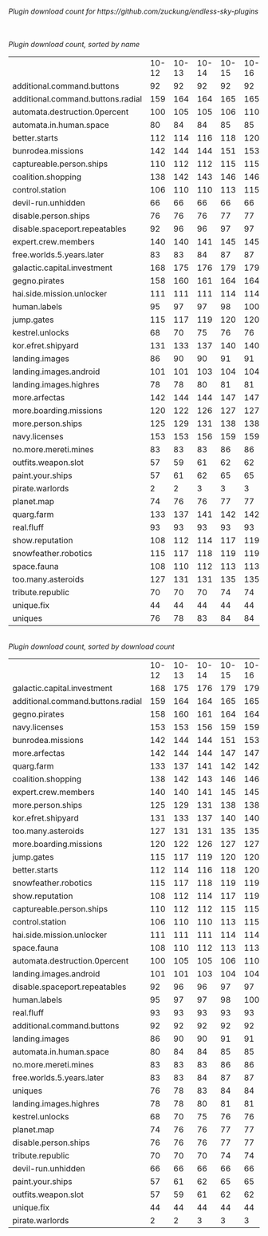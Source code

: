 <h6>Plugin download count for https://github.com/zuckung/endless-sky-plugins<br>
<br>
<h6>Plugin download count, sorted by name<br>
<table>
	<tr>
		<td></td>
		<td>10-12</td>
		<td>10-13</td>
		<td>10-14</td>
		<td>10-15</td>
		<td>10-16</td>
		<td>10-17</td>
		<td>10-18</td>
		<td>today +</td>
	</tr>
	<tr>
		<td>additional.command.buttons</td>
		<td>92</td>
		<td>92</td>
		<td>92</td>
		<td>92</td>
		<td>92</td>
		<td>92</td>
		<td>92</td>
		<td></td>
	</tr>
	<tr>
		<td>additional.command.buttons.radial</td>
		<td>159</td>
		<td>164</td>
		<td>164</td>
		<td>165</td>
		<td>165</td>
		<td>165</td>
		<td>165</td>
		<td></td>
	</tr>
	<tr>
		<td>automata.destruction.0percent</td>
		<td>100</td>
		<td>105</td>
		<td>105</td>
		<td>106</td>
		<td>110</td>
		<td>110</td>
		<td>112</td>
		<td>+ 2</td>
	</tr>
	<tr>
		<td>automata.in.human.space</td>
		<td>80</td>
		<td>84</td>
		<td>84</td>
		<td>85</td>
		<td>85</td>
		<td>87</td>
		<td>89</td>
		<td>+ 2</td>
	</tr>
	<tr>
		<td>better.starts</td>
		<td>112</td>
		<td>114</td>
		<td>116</td>
		<td>118</td>
		<td>120</td>
		<td>120</td>
		<td>120</td>
		<td></td>
	</tr>
	<tr>
		<td>bunrodea.missions</td>
		<td>142</td>
		<td>144</td>
		<td>144</td>
		<td>151</td>
		<td>153</td>
		<td>153</td>
		<td>155</td>
		<td>+ 2</td>
	</tr>
	<tr>
		<td>captureable.person.ships</td>
		<td>110</td>
		<td>112</td>
		<td>112</td>
		<td>115</td>
		<td>115</td>
		<td>115</td>
		<td>117</td>
		<td>+ 2</td>
	</tr>
	<tr>
		<td>coalition.shopping</td>
		<td>138</td>
		<td>142</td>
		<td>143</td>
		<td>146</td>
		<td>146</td>
		<td>146</td>
		<td>146</td>
		<td></td>
	</tr>
	<tr>
		<td>control.station</td>
		<td>106</td>
		<td>110</td>
		<td>110</td>
		<td>113</td>
		<td>115</td>
		<td>115</td>
		<td>115</td>
		<td></td>
	</tr>
	<tr>
		<td>devil-run.unhidden</td>
		<td>66</td>
		<td>66</td>
		<td>66</td>
		<td>66</td>
		<td>66</td>
		<td>66</td>
		<td>66</td>
		<td></td>
	</tr>
	<tr>
		<td>disable.person.ships</td>
		<td>76</td>
		<td>76</td>
		<td>76</td>
		<td>77</td>
		<td>77</td>
		<td>77</td>
		<td>77</td>
		<td></td>
	</tr>
	<tr>
		<td>disable.spaceport.repeatables</td>
		<td>92</td>
		<td>96</td>
		<td>96</td>
		<td>97</td>
		<td>97</td>
		<td>99</td>
		<td>101</td>
		<td>+ 2</td>
	</tr>
	<tr>
		<td>expert.crew.members</td>
		<td>140</td>
		<td>140</td>
		<td>141</td>
		<td>145</td>
		<td>145</td>
		<td>145</td>
		<td>145</td>
		<td></td>
	</tr>
	<tr>
		<td>free.worlds.5.years.later</td>
		<td>83</td>
		<td>83</td>
		<td>84</td>
		<td>87</td>
		<td>87</td>
		<td>87</td>
		<td>87</td>
		<td></td>
	</tr>
	<tr>
		<td>galactic.capital.investment</td>
		<td>168</td>
		<td>175</td>
		<td>176</td>
		<td>179</td>
		<td>179</td>
		<td>179</td>
		<td>179</td>
		<td></td>
	</tr>
	<tr>
		<td>gegno.pirates</td>
		<td>158</td>
		<td>160</td>
		<td>161</td>
		<td>164</td>
		<td>164</td>
		<td>164</td>
		<td>164</td>
		<td></td>
	</tr>
	<tr>
		<td>hai.side.mission.unlocker</td>
		<td>111</td>
		<td>111</td>
		<td>111</td>
		<td>114</td>
		<td>114</td>
		<td>114</td>
		<td>114</td>
		<td></td>
	</tr>
	<tr>
		<td>human.labels</td>
		<td>95</td>
		<td>97</td>
		<td>97</td>
		<td>98</td>
		<td>100</td>
		<td>100</td>
		<td>100</td>
		<td></td>
	</tr>
	<tr>
		<td>jump.gates</td>
		<td>115</td>
		<td>117</td>
		<td>119</td>
		<td>120</td>
		<td>120</td>
		<td>120</td>
		<td>120</td>
		<td></td>
	</tr>
	<tr>
		<td>kestrel.unlocks</td>
		<td>68</td>
		<td>70</td>
		<td>75</td>
		<td>76</td>
		<td>76</td>
		<td>76</td>
		<td>78</td>
		<td>+ 2</td>
	</tr>
	<tr>
		<td>kor.efret.shipyard</td>
		<td>131</td>
		<td>133</td>
		<td>137</td>
		<td>140</td>
		<td>140</td>
		<td>140</td>
		<td>140</td>
		<td></td>
	</tr>
	<tr>
		<td>landing.images</td>
		<td>86</td>
		<td>90</td>
		<td>90</td>
		<td>91</td>
		<td>91</td>
		<td>91</td>
		<td>91</td>
		<td></td>
	</tr>
	<tr>
		<td>landing.images.android</td>
		<td>101</td>
		<td>101</td>
		<td>103</td>
		<td>104</td>
		<td>104</td>
		<td>104</td>
		<td>104</td>
		<td></td>
	</tr>
	<tr>
		<td>landing.images.highres</td>
		<td>78</td>
		<td>78</td>
		<td>80</td>
		<td>81</td>
		<td>81</td>
		<td>81</td>
		<td>81</td>
		<td></td>
	</tr>
	<tr>
		<td>more.arfectas</td>
		<td>142</td>
		<td>144</td>
		<td>144</td>
		<td>147</td>
		<td>147</td>
		<td>149</td>
		<td>149</td>
		<td></td>
	</tr>
	<tr>
		<td>more.boarding.missions</td>
		<td>120</td>
		<td>122</td>
		<td>126</td>
		<td>127</td>
		<td>127</td>
		<td>127</td>
		<td>127</td>
		<td></td>
	</tr>
	<tr>
		<td>more.person.ships</td>
		<td>125</td>
		<td>129</td>
		<td>131</td>
		<td>138</td>
		<td>138</td>
		<td>140</td>
		<td>140</td>
		<td></td>
	</tr>
	<tr>
		<td>navy.licenses</td>
		<td>153</td>
		<td>153</td>
		<td>156</td>
		<td>159</td>
		<td>159</td>
		<td>159</td>
		<td>159</td>
		<td></td>
	</tr>
	<tr>
		<td>no.more.mereti.mines</td>
		<td>83</td>
		<td>83</td>
		<td>83</td>
		<td>86</td>
		<td>86</td>
		<td>88</td>
		<td>88</td>
		<td></td>
	</tr>
	<tr>
		<td>outfits.weapon.slot</td>
		<td>57</td>
		<td>59</td>
		<td>61</td>
		<td>62</td>
		<td>62</td>
		<td>64</td>
		<td>64</td>
		<td></td>
	</tr>
	<tr>
		<td>paint.your.ships</td>
		<td>57</td>
		<td>61</td>
		<td>62</td>
		<td>65</td>
		<td>65</td>
		<td>65</td>
		<td>65</td>
		<td></td>
	</tr>
	<tr>
		<td>pirate.warlords</td>
		<td>2</td>
		<td>2</td>
		<td>3</td>
		<td>3</td>
		<td>3</td>
		<td>3</td>
		<td>3</td>
		<td></td>
	</tr>
	<tr>
		<td>planet.map</td>
		<td>74</td>
		<td>76</td>
		<td>76</td>
		<td>77</td>
		<td>77</td>
		<td>77</td>
		<td>77</td>
		<td></td>
	</tr>
	<tr>
		<td>quarg.farm</td>
		<td>133</td>
		<td>137</td>
		<td>141</td>
		<td>142</td>
		<td>142</td>
		<td>144</td>
		<td>146</td>
		<td>+ 2</td>
	</tr>
	<tr>
		<td>real.fluff</td>
		<td>93</td>
		<td>93</td>
		<td>93</td>
		<td>93</td>
		<td>93</td>
		<td>93</td>
		<td>93</td>
		<td></td>
	</tr>
	<tr>
		<td>show.reputation</td>
		<td>108</td>
		<td>112</td>
		<td>114</td>
		<td>117</td>
		<td>119</td>
		<td>119</td>
		<td>119</td>
		<td></td>
	</tr>
	<tr>
		<td>snowfeather.robotics</td>
		<td>115</td>
		<td>117</td>
		<td>118</td>
		<td>119</td>
		<td>119</td>
		<td>119</td>
		<td>119</td>
		<td></td>
	</tr>
	<tr>
		<td>space.fauna</td>
		<td>108</td>
		<td>110</td>
		<td>112</td>
		<td>113</td>
		<td>113</td>
		<td>113</td>
		<td>113</td>
		<td></td>
	</tr>
	<tr>
		<td>too.many.asteroids</td>
		<td>127</td>
		<td>131</td>
		<td>131</td>
		<td>135</td>
		<td>135</td>
		<td>137</td>
		<td>139</td>
		<td>+ 2</td>
	</tr>
	<tr>
		<td>tribute.republic</td>
		<td>70</td>
		<td>70</td>
		<td>70</td>
		<td>74</td>
		<td>74</td>
		<td>74</td>
		<td>74</td>
		<td></td>
	</tr>
	<tr>
		<td>unique.fix</td>
		<td>44</td>
		<td>44</td>
		<td>44</td>
		<td>44</td>
		<td>44</td>
		<td>44</td>
		<td>44</td>
		<td></td>
	</tr>
	<tr>
		<td>uniques</td>
		<td>76</td>
		<td>78</td>
		<td>83</td>
		<td>84</td>
		<td>84</td>
		<td>86</td>
		<td>86</td>
		<td></td>
	</tr>
</table>
</h6>
<h6>Plugin download count, sorted by download count<br>
<table>
	<tr>
		<td></td>
		<td>10-12</td>
		<td>10-13</td>
		<td>10-14</td>
		<td>10-15</td>
		<td>10-16</td>
		<td>10-17</td>
		<td>10-18</td>
		<td>today +</td>
	</tr>
	<tr>
		<td>galactic.capital.investment</td>
		<td>168</td>
		<td>175</td>
		<td>176</td>
		<td>179</td>
		<td>179</td>
		<td>179</td>
		<td>179</td>
		<td></td>
	</tr>
	<tr>
		<td>additional.command.buttons.radial</td>
		<td>159</td>
		<td>164</td>
		<td>164</td>
		<td>165</td>
		<td>165</td>
		<td>165</td>
		<td>165</td>
		<td></td>
	</tr>
	<tr>
		<td>gegno.pirates</td>
		<td>158</td>
		<td>160</td>
		<td>161</td>
		<td>164</td>
		<td>164</td>
		<td>164</td>
		<td>164</td>
		<td></td>
	</tr>
	<tr>
		<td>navy.licenses</td>
		<td>153</td>
		<td>153</td>
		<td>156</td>
		<td>159</td>
		<td>159</td>
		<td>159</td>
		<td>159</td>
		<td></td>
	</tr>
	<tr>
		<td>bunrodea.missions</td>
		<td>142</td>
		<td>144</td>
		<td>144</td>
		<td>151</td>
		<td>153</td>
		<td>153</td>
		<td>155</td>
		<td>+ 2</td>
	</tr>
	<tr>
		<td>more.arfectas</td>
		<td>142</td>
		<td>144</td>
		<td>144</td>
		<td>147</td>
		<td>147</td>
		<td>149</td>
		<td>149</td>
		<td></td>
	</tr>
	<tr>
		<td>quarg.farm</td>
		<td>133</td>
		<td>137</td>
		<td>141</td>
		<td>142</td>
		<td>142</td>
		<td>144</td>
		<td>146</td>
		<td>+ 2</td>
	</tr>
	<tr>
		<td>coalition.shopping</td>
		<td>138</td>
		<td>142</td>
		<td>143</td>
		<td>146</td>
		<td>146</td>
		<td>146</td>
		<td>146</td>
		<td></td>
	</tr>
	<tr>
		<td>expert.crew.members</td>
		<td>140</td>
		<td>140</td>
		<td>141</td>
		<td>145</td>
		<td>145</td>
		<td>145</td>
		<td>145</td>
		<td></td>
	</tr>
	<tr>
		<td>more.person.ships</td>
		<td>125</td>
		<td>129</td>
		<td>131</td>
		<td>138</td>
		<td>138</td>
		<td>140</td>
		<td>140</td>
		<td></td>
	</tr>
	<tr>
		<td>kor.efret.shipyard</td>
		<td>131</td>
		<td>133</td>
		<td>137</td>
		<td>140</td>
		<td>140</td>
		<td>140</td>
		<td>140</td>
		<td></td>
	</tr>
	<tr>
		<td>too.many.asteroids</td>
		<td>127</td>
		<td>131</td>
		<td>131</td>
		<td>135</td>
		<td>135</td>
		<td>137</td>
		<td>139</td>
		<td>+ 2</td>
	</tr>
	<tr>
		<td>more.boarding.missions</td>
		<td>120</td>
		<td>122</td>
		<td>126</td>
		<td>127</td>
		<td>127</td>
		<td>127</td>
		<td>127</td>
		<td></td>
	</tr>
	<tr>
		<td>jump.gates</td>
		<td>115</td>
		<td>117</td>
		<td>119</td>
		<td>120</td>
		<td>120</td>
		<td>120</td>
		<td>120</td>
		<td></td>
	</tr>
	<tr>
		<td>better.starts</td>
		<td>112</td>
		<td>114</td>
		<td>116</td>
		<td>118</td>
		<td>120</td>
		<td>120</td>
		<td>120</td>
		<td></td>
	</tr>
	<tr>
		<td>snowfeather.robotics</td>
		<td>115</td>
		<td>117</td>
		<td>118</td>
		<td>119</td>
		<td>119</td>
		<td>119</td>
		<td>119</td>
		<td></td>
	</tr>
	<tr>
		<td>show.reputation</td>
		<td>108</td>
		<td>112</td>
		<td>114</td>
		<td>117</td>
		<td>119</td>
		<td>119</td>
		<td>119</td>
		<td></td>
	</tr>
	<tr>
		<td>captureable.person.ships</td>
		<td>110</td>
		<td>112</td>
		<td>112</td>
		<td>115</td>
		<td>115</td>
		<td>115</td>
		<td>117</td>
		<td>+ 2</td>
	</tr>
	<tr>
		<td>control.station</td>
		<td>106</td>
		<td>110</td>
		<td>110</td>
		<td>113</td>
		<td>115</td>
		<td>115</td>
		<td>115</td>
		<td></td>
	</tr>
	<tr>
		<td>hai.side.mission.unlocker</td>
		<td>111</td>
		<td>111</td>
		<td>111</td>
		<td>114</td>
		<td>114</td>
		<td>114</td>
		<td>114</td>
		<td></td>
	</tr>
	<tr>
		<td>space.fauna</td>
		<td>108</td>
		<td>110</td>
		<td>112</td>
		<td>113</td>
		<td>113</td>
		<td>113</td>
		<td>113</td>
		<td></td>
	</tr>
	<tr>
		<td>automata.destruction.0percent</td>
		<td>100</td>
		<td>105</td>
		<td>105</td>
		<td>106</td>
		<td>110</td>
		<td>110</td>
		<td>112</td>
		<td>+ 2</td>
	</tr>
	<tr>
		<td>landing.images.android</td>
		<td>101</td>
		<td>101</td>
		<td>103</td>
		<td>104</td>
		<td>104</td>
		<td>104</td>
		<td>104</td>
		<td></td>
	</tr>
	<tr>
		<td>disable.spaceport.repeatables</td>
		<td>92</td>
		<td>96</td>
		<td>96</td>
		<td>97</td>
		<td>97</td>
		<td>99</td>
		<td>101</td>
		<td>+ 2</td>
	</tr>
	<tr>
		<td>human.labels</td>
		<td>95</td>
		<td>97</td>
		<td>97</td>
		<td>98</td>
		<td>100</td>
		<td>100</td>
		<td>100</td>
		<td></td>
	</tr>
	<tr>
		<td>real.fluff</td>
		<td>93</td>
		<td>93</td>
		<td>93</td>
		<td>93</td>
		<td>93</td>
		<td>93</td>
		<td>93</td>
		<td></td>
	</tr>
	<tr>
		<td>additional.command.buttons</td>
		<td>92</td>
		<td>92</td>
		<td>92</td>
		<td>92</td>
		<td>92</td>
		<td>92</td>
		<td>92</td>
		<td></td>
	</tr>
	<tr>
		<td>landing.images</td>
		<td>86</td>
		<td>90</td>
		<td>90</td>
		<td>91</td>
		<td>91</td>
		<td>91</td>
		<td>91</td>
		<td></td>
	</tr>
	<tr>
		<td>automata.in.human.space</td>
		<td>80</td>
		<td>84</td>
		<td>84</td>
		<td>85</td>
		<td>85</td>
		<td>87</td>
		<td>89</td>
		<td>+ 2</td>
	</tr>
	<tr>
		<td>no.more.mereti.mines</td>
		<td>83</td>
		<td>83</td>
		<td>83</td>
		<td>86</td>
		<td>86</td>
		<td>88</td>
		<td>88</td>
		<td></td>
	</tr>
	<tr>
		<td>free.worlds.5.years.later</td>
		<td>83</td>
		<td>83</td>
		<td>84</td>
		<td>87</td>
		<td>87</td>
		<td>87</td>
		<td>87</td>
		<td></td>
	</tr>
	<tr>
		<td>uniques</td>
		<td>76</td>
		<td>78</td>
		<td>83</td>
		<td>84</td>
		<td>84</td>
		<td>86</td>
		<td>86</td>
		<td></td>
	</tr>
	<tr>
		<td>landing.images.highres</td>
		<td>78</td>
		<td>78</td>
		<td>80</td>
		<td>81</td>
		<td>81</td>
		<td>81</td>
		<td>81</td>
		<td></td>
	</tr>
	<tr>
		<td>kestrel.unlocks</td>
		<td>68</td>
		<td>70</td>
		<td>75</td>
		<td>76</td>
		<td>76</td>
		<td>76</td>
		<td>78</td>
		<td>+ 2</td>
	</tr>
	<tr>
		<td>planet.map</td>
		<td>74</td>
		<td>76</td>
		<td>76</td>
		<td>77</td>
		<td>77</td>
		<td>77</td>
		<td>77</td>
		<td></td>
	</tr>
	<tr>
		<td>disable.person.ships</td>
		<td>76</td>
		<td>76</td>
		<td>76</td>
		<td>77</td>
		<td>77</td>
		<td>77</td>
		<td>77</td>
		<td></td>
	</tr>
	<tr>
		<td>tribute.republic</td>
		<td>70</td>
		<td>70</td>
		<td>70</td>
		<td>74</td>
		<td>74</td>
		<td>74</td>
		<td>74</td>
		<td></td>
	</tr>
	<tr>
		<td>devil-run.unhidden</td>
		<td>66</td>
		<td>66</td>
		<td>66</td>
		<td>66</td>
		<td>66</td>
		<td>66</td>
		<td>66</td>
		<td></td>
	</tr>
	<tr>
		<td>paint.your.ships</td>
		<td>57</td>
		<td>61</td>
		<td>62</td>
		<td>65</td>
		<td>65</td>
		<td>65</td>
		<td>65</td>
		<td></td>
	</tr>
	<tr>
		<td>outfits.weapon.slot</td>
		<td>57</td>
		<td>59</td>
		<td>61</td>
		<td>62</td>
		<td>62</td>
		<td>64</td>
		<td>64</td>
		<td></td>
	</tr>
	<tr>
		<td>unique.fix</td>
		<td>44</td>
		<td>44</td>
		<td>44</td>
		<td>44</td>
		<td>44</td>
		<td>44</td>
		<td>44</td>
		<td></td>
	</tr>
	<tr>
		<td>pirate.warlords</td>
		<td>2</td>
		<td>2</td>
		<td>3</td>
		<td>3</td>
		<td>3</td>
		<td>3</td>
		<td>3</td>
		<td></td>
	</tr>
</table>
</h6>
